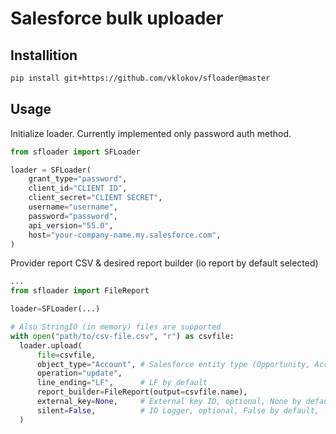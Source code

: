 # Salesforce bulk uploader

## Installition

```bash
pip install git+https://github.com/vklokov/sfloader@master
```

## Usage

Initialize loader. Currently implemented only password auth method.

```python
from sfloader import SFLoader

loader = SFLoader(
    grant_type="password",
    client_id="CLIENT ID",
    client_secret="CLIENT SECRET",
    username="username",
    password="password",
    api_version="55.0",
    host="your-company-name.my.salesforce.com",
)
```

Provider report CSV & desired report builder (io report by default selected)

```python
...
from sfloader import FileReport

loader=SFLoader(...)

# Also StringIO (in memory) files are supported
with open("path/to/csv-file.csv", "r") as csvfile:
  loader.upload(
      file=csvfile,
      object_type="Account", # Salesforce entity type (Opportunity, Account, Contact...)
      operation="update",
      line_ending="LF",      # LF by default
      report_builder=FileReport(output=csvfile.name),
      external_key=None,     # External key ID, optional, None by default
      silent=False,          # IO Logger, optional, False by default,
  )
```

